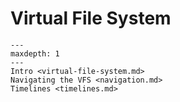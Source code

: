 # Virtual File System

```{toctree}
---
maxdepth: 1
---
Intro <virtual-file-system.md>
Navigating the VFS <navigation.md>
Timelines <timelines.md>
```
